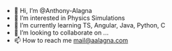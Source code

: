 - 👋 Hi, I’m @Anthony-Alagna
- 👀 I’m interested in Physics Simulations
- 🌱 I’m currently learning TS, Angular, Java, Python, C
- 💞️ I’m looking to collaborate on ...
- 📫 How to reach me mail@aalagna.com

<!---
Anthony-Alagna/Anthony-Alagna is a ✨ special ✨ repository because its `README.md` (this file) appears on your GitHub profile.
You can click the Preview link to take a look at your changes.
--->
